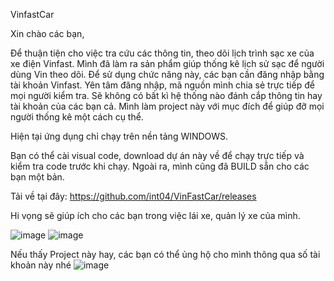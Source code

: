 VinfastCar

Xin chào các bạn,

Để thuận tiện cho việc tra cứu các thông tin, theo dõi lịch trình sạc xe của xe điện Vinfast. Mình đã làm ra sản phẩm giúp thống kê lịch sử sạc để người dùng Vin theo dõi.
Để sử dụng chức năng này, các bạn cần đăng nhập bằng tài khoản Vinfast. Yên tâm đăng nhập, mã nguồn mình chia sẻ trực tiếp để mọi người kiểm tra. Sẽ không có bất kì hệ thống nào đánh cắp thông tin hay tài khoản của các bạn cả.
Mình làm project này với mục đích để giúp đỡ mọi người thống kê một cách cụ thể.

Hiện tại ứng dụng chỉ chạy trên nền tảng WINDOWS.

Bạn có thể cài visual code, download dự án này về để chạy trực tiếp và kiểm tra code trước khi chạy. Ngoài ra, mình cũng đã BUILD sẵn cho các bạn một bản.

Tải về tại đây: https://github.com/int04/VinFastCar/releases

Hi vọng sẽ giúp ích cho các bạn trong việc lái xe, quản lý xe của mình.


![image](https://github.com/user-attachments/assets/f8bea3bd-50b2-46e5-92d6-c91b6a97a1a5)
![image](https://github.com/user-attachments/assets/38f48499-ec6f-4544-942b-0e92dec643ca)


Nếu thấy Project này hay, các bạn có thể ủng hộ cho mình thông qua số tài khoản này nhé
![image](https://github.com/user-attachments/assets/5fa6db7e-8b11-4ac6-b156-ec94d5fa8313)


